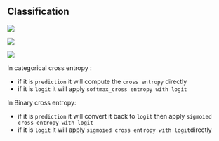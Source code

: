 ## Classification 

![](../figures/Activations.png)

![](../figures/Activations-1.png)


![](../figures/Activations-2.png)


In categorical cross entropy :

-   if it is `prediction` it will compute the `cross entropy` directly
-   if it is `logit` it will apply `softmax_cross entropy with logit`

In Binary cross entropy:

-   if it is `prediction` it will convert it back to `logit` then apply `sigmoied cross entropy with logit`
-   if it is `logit` it will apply `sigmoied cross entropy with logit`directly